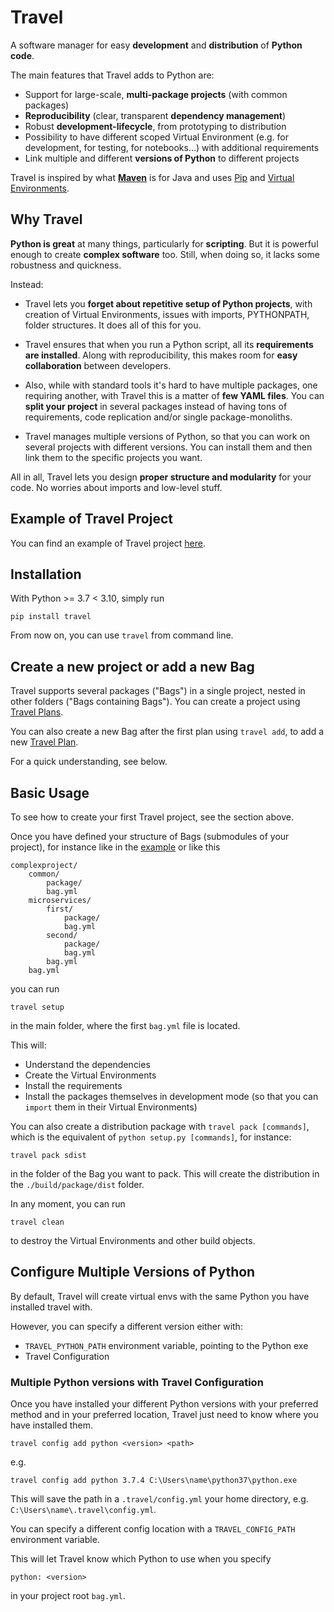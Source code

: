 # Travel

A software manager for easy **development** and **distribution** of **Python code**.

The main features that Travel adds to Python are:

- Support for large-scale, **multi-package projects** (with common packages)
- **Reproducibility** (clear, transparent **dependency management**)
- Robust **development-lifecycle**, from prototyping to distribution
- Possibility to have different scoped Virtual Environment (e.g. for development, for testing, for notebooks...) with additional requirements
- Link multiple and different **versions of Python** to different projects

Travel is inspired by what **[Maven](https://maven.apache.org/)** is for Java and uses [Pip](https://github.com/pypa/pip) and [Virtual Environments](https://docs.python.org/3/library/venv.html).

## Why Travel

**Python is great** at many things, particularly for **scripting**. But it is powerful enough to create **complex software** too. Still, when doing so, it lacks some robustness and quickness.

Instead:
 
- Travel lets you **forget about repetitive setup of Python projects**, with creation of Virtual Environments, issues with imports, PYTHONPATH, folder structures. It does all of this for you.

- Travel ensures that when you run a Python script, all its **requirements are installed**. Along with reproducibility, this makes room for **easy collaboration** between developers.

- Also, while with standard tools it's hard to have multiple packages, one requiring another, with Travel this is a matter of **few YAML files**. You can **split your project** in several packages instead of having tons of requirements, code replication and/or single package-monoliths. 

- Travel manages multiple versions of Python, so that you can work on several projects with different versions. You can install them and then link them to the specific projects you want.

All in all, Travel lets you design **proper structure and modularity** for your code. No worries about imports and low-level stuff.

## Example of Travel Project

You can find an example of Travel project [here](https://github.com/travel-tools/travel/tree/master/src/travel/tests/data/complexproject).

## Installation

With Python >= 3.7 < 3.10, simply run

```
pip install travel
```

From now on, you can use `travel` from command line.


## Create a new project or add a new Bag

Travel supports several packages ("Bags") in a single project, nested in other folders ("Bags containing Bags"). You can create a project using [Travel Plans](https://github.com/travel-tools/cookiecutter-travelplan).

You can also create a new Bag after the first plan using `travel add`, to add a new [Travel Plan](https://github.com/travel-tools/cookiecutter-travelplan).

For a quick understanding, see below.

## Basic Usage

To see how to create your first Travel project, see the section above.

Once you have defined your structure of Bags (submodules of your project), for instance like in the [example](https://github.com/travel-tools/travel/tree/master/src/travel/tests/data/complexproject) or like this

```
complexproject/
    common/
        package/
        bag.yml
    microservices/
        first/
            package/
            bag.yml
        second/
            package/
            bag.yml
        bag.yml
    bag.yml
```

you can run

```
travel setup
```

in the main folder, where the first `bag.yml` file is located.

This will:

- Understand the dependencies
- Create the Virtual Environments
- Install the requirements
- Install the packages themselves in development mode (so that you can `import` them in their Virtual Environments)


You can also create a distribution package with `travel pack [commands]`, which is the equivalent of `python setup.py [commands]`, for instance:

```
travel pack sdist
```

in the folder of the Bag you want to pack. This will create the distribution in the `./build/package/dist` folder.

In any moment, you can run

```
travel clean
```

to destroy the Virtual Environments and other build objects.

## Configure Multiple Versions of Python

By default, Travel will create virtual envs with the same Python you have installed travel with.

However, you can specify a different version either with:

- `TRAVEL_PYTHON_PATH` environment variable, pointing to the Python exe
- Travel Configuration

### Multiple Python versions with Travel Configuration

Once you have installed your different Python versions with your preferred method and in your preferred location, Travel 
just need to know where you have installed them.

```
travel config add python <version> <path>
```

e.g.

```
travel config add python 3.7.4 C:\Users\name\python37\python.exe
```

This will save the path in a `.travel/config.yml` your home directory, e.g. `C:\Users\name\.travel\config.yml`.

You can specify a different config location with a `TRAVEL_CONFIG_PATH` environment variable.

This will let Travel know which Python to use when you specify

```
python: <version>
```

in your project root `bag.yml`.
